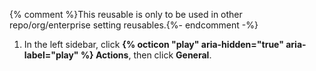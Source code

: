 {% comment %}This reusable is only to be used in other repo/org/enterprise setting reusables.{%- endcomment -%}
1. In the left sidebar, click **{% octicon "play" aria-hidden="true" aria-label="play" %} Actions**, then click **General**.
